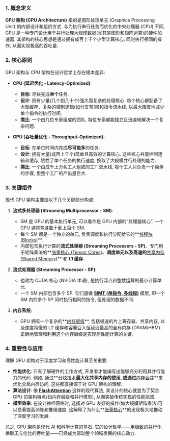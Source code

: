 ### 1. 概念定义

**GPU 架构 (GPU Architecture)** 指的是图形处理单元 (Graphics Processing Unit) 的内部设计和组织方式. 与为执行串行任务而优化的中央处理器 (CPU) 不同, GPU 是一种专门设计用于并行处理大规模数据(尤其是图形和矩阵运算)的硬件加速器. 其架构的核心思想是通过拥有成百上千个小型计算核心, 同时执行相同的操作, 从而实现极高的吞吐量. 

### 2. 核心原则

GPU 架构与 CPU 架构在设计哲学上存在根本差异:

- **CPU (延迟优化 - Latency-Optimized)**:
    - **目标**: 尽快完成**单个**任务. 
    - **设计**: 拥有少量(几个到几十个)强大而复杂的处理核心. 每个核心都配备了大型缓存、复杂的控制逻辑(如分支预测)和指令流水线, 以最大限度地减少单个指令的执行时间. 
    - **类比**: 一个由几位专家组成的团队, 每位专家都能独立且迅速地解决一个复杂问题. 

- **GPU (吞吐量优化 - Throughput-Optimized)**:
    - **目标**: 在单位时间内完成**尽可能多**的任务. 
    - **设计**: 拥有大量(成百上千个)简单且高效的计算核心. 这些核心共享控制逻辑和缓存, 牺牲了单个任务的执行速度, 换取了大规模并行处理的能力. 
    - **类比**: 一个由成千上万名工人组成的工厂流水线, 每个工人只负责一个简单的步骤, 但整个工厂的产出量巨大. 

### 3. 关键组件

现代 GPU 架构主要由以下几个关键部分构成:

1.  **流式多处理器 (Streaming Multiprocessor - SM)**:
    - SM 是 GPU 的基本执行单元, 可以看作是 GPU 内部的“处理器核心”. 一个 GPU 通常包含数十到上百个 SM. 
    - 每个 SM 都是一个独立的单元, 负责调度和执行分配给它的**[线程块 (Blocks)](./Lecture5-GPU-Execution-Model.md)**. 
    - 内部包含执行计算的**流式处理器 (Streaming Processors - SP)**、专门用于矩阵乘法的**[张量核心 (Tensor Cores)](./Lecture5-Tensor-Cores.md)**、调度单元以及高速的**[共享内存 (Shared Memory)](./Lecture5-GPU-Memory-Hierarchy.md)** 和 **L1 缓存**. 

2.  **流式处理器 (Streaming Processor - SP)**:
    - 也称为 CUDA 核心 (NVIDIA 术语), 是执行浮点和整数运算的最小计算单元. 
    - 一个 SM 内部包含多个 SP. 它们遵循 **[SIMT (单指令, 多线程)](./Lecture5-SIMT.md)** 模型, 即一个 SM 内的多个 SP 同时执行相同的指令, 但处理的数据不同. 

3.  **内存系统**:
    - GPU 拥有一个复杂的**[内存层级](./Lecture5-GPU-Memory-Hierarchy.md)**, 包括极速的片上寄存器、共享内存, 以及速度稍慢的 L2 缓存和容量巨大但延迟最高的全局内存 (DRAM/HBM). 正确地管理和利用这个内存层级是实现高性能计算的关键. 

### 4. 重要性与应用

理解 GPU 架构对于深度学习和高性能计算至关重要:

- **性能优化**: 只有了解硬件的工作方式, 开发者才能编写出能够充分利用其并行能力的代码. 例如, 通过**[分块技术](./Lecture5-Tiling.md)**最大化共享内存的使用, 或通过**[内存合并](./Lecture5-Memory-Coalescing.md)**来优化全局内存访问, 这些都直接源于对 GPU 架构的理解. 
- **算法设计**: 像 **[FlashAttention](./Lecture5-FlashAttention.md)** 这样的现代算法, 其设计的核心就是为了契合 GPU 的架构特点(如内存层级和并行模型), 从而突破传统实现的性能瓶颈. 
- **模型效率**: 在设计神经网络时, 选择对 GPU 友好的操作(如大规模矩阵乘法)可以显著提高训练和推理速度. 这解释了为什么**[张量核心](./Lecture5-Tensor-Cores.md)**的出现极大地推动了深度学习的发展. 

总之, GPU 架构是现代 AI 和科学计算的基石. 它的设计哲学——用极致的并行化换取无与伦比的吞吐量——已经成为驱动整个领域发展的核心动力. 